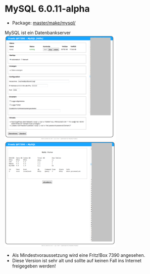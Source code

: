 # MySQL 6.0.11-alpha
 - Package: [master/make/mysql/](https://github.com/Freetz-NG/freetz-ng/tree/master/make/mysql/)

MySQL ist ein Datenbankserver
<br>
<a href='../screenshots/000-PKG_mysql.png'><img src='../screenshots/000-PKG_mysql_md.png'></a>
&emsp;
<a href='../screenshots/000-PKG_mysql_status.png'><img src='../screenshots/000-PKG_mysql_status_md.png'></a>
<br>

 - Als Mindestvoraussetzung wird eine Fritz!Box 7390 angesehen.
 - Diese Version ist sehr alt und sollte auf keinen Fall ins Internet freigegeben werden!


